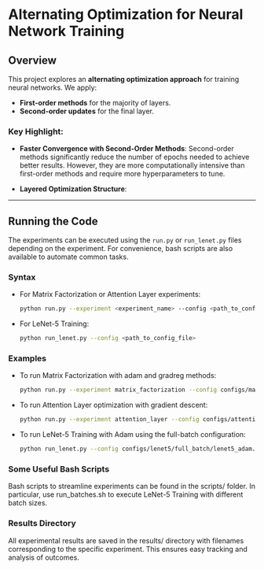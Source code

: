 # Alternating Optimization for Neural Network Training

## Overview

This project explores an **alternating optimization approach** for training neural networks. We apply:
- **First-order methods** for the majority of layers.
- **Second-order updates** for the final layer.

### Key Highlight:
- **Faster Convergence with Second-Order Methods**: Second-order methods significantly reduce the number of epochs needed to achieve better results. However, they are more computationally intensive than first-order methods and require more hyperparameters to tune.

- **Layered Optimization Structure**: 

---

## Running the Code

The experiments can be executed using the `run.py` or `run_lenet.py` files depending on the experiment. For convenience, bash scripts are also available to automate common tasks.

### Syntax
- For Matrix Factorization or Attention Layer experiments:
  ```bash
  python run.py --experiment <experiment_name> --config <path_to_config_file>
- For LeNet-5 Training:
  ```bash
  python run_lenet.py --config <path_to_config_file>

### Examples
- To run Matrix Factorization with adam and gradreg methods:
  ```bash
  python run.py --experiment matrix_factorization --config configs/matrix_factorization/adam+gradreg.yaml
- To run Attention Layer optimization with gradient descent:
  ```bash
  python run.py --experiment attention_layer --config configs/attention_layer/attention_GD.yaml

- To run LeNet-5 Training with Adam using the full-batch configuration:
  ```bash
  python run_lenet.py --config configs/lenet5/full_batch/lenet5_adam.yaml

### Some Useful Bash Scripts 
 Bash scripts to streamline experiments can be found in the scripts/ folder. In particular, use run_batches.sh to execute LeNet-5 Training with different batch sizes.

### Results Directory
All experimental results are saved in the results/ directory with filenames corresponding to the specific experiment. This ensures easy tracking and analysis of outcomes.
